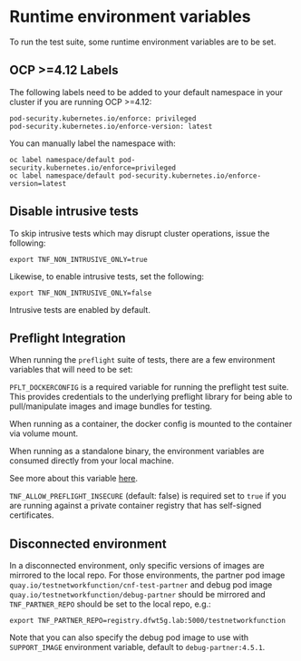 <!-- markdownlint-disable line-length no-bare-urls -->
# Runtime environment variables

To run the test suite, some runtime environment variables are to be set.

## OCP >=4.12 Labels

The following labels need to be added to your default namespace in your cluster
if you are running OCP >=4.12:

```shell
pod-security.kubernetes.io/enforce: privileged
pod-security.kubernetes.io/enforce-version: latest
```

You can manually label the namespace with:

```shell
oc label namespace/default pod-security.kubernetes.io/enforce=privileged
oc label namespace/default pod-security.kubernetes.io/enforce-version=latest
```

## Disable intrusive tests

To skip intrusive tests which may disrupt cluster operations, issue the
following:

```shell
export TNF_NON_INTRUSIVE_ONLY=true
```

Likewise, to enable intrusive tests, set the following:

```shell
export TNF_NON_INTRUSIVE_ONLY=false
```

Intrusive tests are enabled by default.

## Preflight Integration

When running the `preflight` suite of tests, there are a few environment variables that
will need to be set:

`PFLT_DOCKERCONFIG` is a required variable for running the preflight test suite. This
provides credentials to the underlying preflight library for being able to pull/manipulate
images and image bundles for testing.

When running as a container, the docker config is mounted to the container via volume mount.

When running as a standalone binary, the environment variables are consumed directly from your local machine.

See more about this variable [here](https://github.com/redhat-openshift-ecosystem/openshift-preflight/blob/main/docs/CONFIG.md).

`TNF_ALLOW_PREFLIGHT_INSECURE` (default: false) is required set to `true` if you are running
against a private container registry that has self-signed certificates.

## Disconnected environment

In a disconnected environment, only specific versions of images are mirrored to
the local repo. For those environments, the partner pod image
`quay.io/testnetworkfunction/cnf-test-partner` and debug pod image
`quay.io/testnetworkfunction/debug-partner` should be mirrored and
`TNF_PARTNER_REPO` should be set to the local repo, e.g.:

```shell
export TNF_PARTNER_REPO=registry.dfwt5g.lab:5000/testnetworkfunction
```

Note that you can also specify the debug pod image to use with `SUPPORT_IMAGE`
environment variable, default to `debug-partner:4.5.1`.

